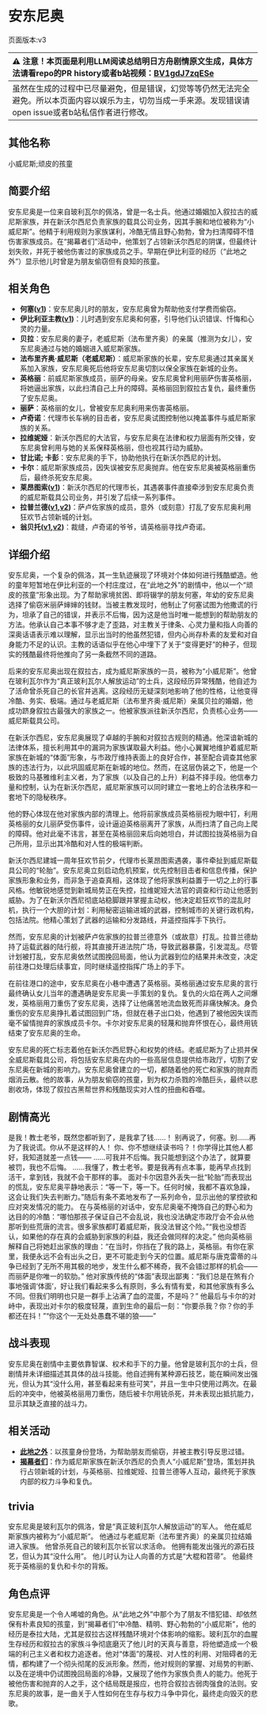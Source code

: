 # 安东尼奥
页面版本:v3
 

| :warning: 注意！本页面是利用LLM阅读总结明日方舟剧情原文生成，具体方法请看repo的PR history或者b站视频：[BV1gdJ7zqESe](https://www.bilibili.com/video/BV1gdJ7zqESe/)         |
|:----------------------------|
| 虽然在生成的过程中已尽量避免，但是错误，幻觉等等仍然无法完全避免。所以本页面内容以娱乐为主，切勿当成一手来源。发现错误请open issue或者b站私信作者进行修改。|



## 其他名称
小威尼斯;顽皮的孩童
## 简要介绍
安东尼奥是一位来自玻利瓦尔的佩洛，曾是一名士兵。他通过婚姻加入叙拉古的威尼斯家族，并在新沃尔西尼负责家族的载具公司业务，因其手腕和地位被称为“小威尼斯”。他精于利用规则为家族谋利，冷酷无情且野心勃勃，曾为扫清障碍不惜伤害家族成员。在“揭幕者们”活动中，他策划了占领新沃尔西尼的阴谋，但最终计划失败，并死于被他伤害过的家族成员之手。早期在伊比利亚的经历（“此地之外”）显示他儿时曾是为朋友偷窃但有良知的孩童。
## 相关角色
-   **何塞([v1](../chars/extended_char_he_sai.md))**：安东尼奥儿时的朋友，安东尼奥曾为帮助他支付学费而偷窃。
-   **伊比利亚主教([v1](../chars/extended_char_yi_bi_li_ya_zhu_jiao.md))**：儿时遇到安东尼奥和何塞，引导他们认识错误、忏悔和心灵的力量。
-   **贝拉**：安东尼奥的妻子，老威尼斯（法布里齐奥）的亲属（推测为女儿），安东尼奥通过与她的婚姻进入威尼斯家族。
-   **法布里齐奥·威尼斯（老威尼斯）**：威尼斯家族的长辈，安东尼奥通过其亲属关系加入家族，安东尼奥死后他将安东尼奥切割以保全家族在新城的业务。
-   **英格丽**：前威尼斯家族成员，丽萨的母亲。安东尼奥曾利用丽萨伤害英格丽，将她逼出家族，以此扫清自己上升的障碍。英格丽回到叙拉古复仇，最终重伤了安东尼奥。
-   **丽萨**：英格丽的女儿，曾被安东尼奥利用来伤害英格丽。
-   **卢奇诺**：代理市长车祸的目击者，安东尼奥试图控制他以掩盖事件与威尼斯家族的关系。
-   **拉维妮娅**：新沃尔西尼的大法官，与安东尼奥在法律和权力层面有所交锋，安东尼奥曾利用与她的关系保释英格丽，但也视其行动为威胁。
-   **甘比诺; 卡彭**：安东尼奥的手下，协助他执行在新沃尔西尼的计划。
-   **卡尔**：威尼斯家族成员，因失误被安东尼奥抛弃。他在安东尼奥被英格丽重伤后，最终杀死安东尼奥。
-   **莱昂图索([v1](../chars/extended_char_lai_ang_tu_suo.md))**：新沃尔西尼的代理市长，其遇袭事件直接牵涉到安东尼奥负责的威尼斯载具公司业务，并引发了后续一系列事件。
-   **拉普兰德([v1](../chars/char_140_whitew.md),[v2](char_140_whitew.md))**：萨卢佐家族的成员，意外（或刻意）打乱了安东尼奥利用狂欢节占领新城的计划。
-   **翁贝托([v1](../chars/extended_char_weng_bei_tuo.md),[v2](extended_char_weng_bei_tuo.md))**：裁缝，卢奇诺的爷爷，请英格丽寻找卢奇诺。
## 详细介绍
安东尼奥，一个复杂的佩洛，其一生轨迹展现了环境对个体如何进行残酷塑造。他的童年短暂地在伊比利亚的一个村庄度过，在“此地之外”的剧情中，他以一个“顽皮的孩童”形象出现。为了帮助家境贫困、即将辍学的朋友何塞，年幼的安东尼奥选择了偷窃米丽萨婶婶的钱财。当被主教发现时，他制止了何塞试图为他撒谎的行为，坦承了自己的错误，并表示不后悔，因为这是他当时唯一能想到的帮助朋友的方法。他承认自己本事不够才走了歪路，对主教关于律条、心灵力量和指人向善的深奥话语表示难以理解，显示出当时的他虽然犯错，但内心尚存朴素的友爱和对自身能力不足的认识。主教的话语似乎在他心中埋下了关于“变得更好”的种子，但现实的残酷最终将他推向了另一条截然不同的道路。

后来的安东尼奥出现在叙拉古，成为威尼斯家族的一员，被称为“小威尼斯”。他曾在玻利瓦尔作为“真正玻利瓦尔人解放运动”的士兵，这段经历异常残酷，他自述为了活命曾杀死自己的长官并逃离。这段经历无疑深刻地影响了他的性格，让他变得冷酷、务实、极端。通过与老威尼斯（法布里齐奥·威尼斯）亲属贝拉的婚姻，他成功跻身叙拉古最强大的家族之一。他被家族派往新沃尔西尼，负责核心业务——威尼斯载具公司。

在新沃尔西尼，安东尼奥展现了卓越的手腕和对叙拉古规则的精通。他深谙新城的法律体系，擅长利用其中的漏洞为家族谋取最大利益。他小心翼翼地维护着威尼斯家族在新城的“体面”形象，与市政厅维持表面上的良好合作，甚至配合调查其他家族的违法行为，以此巩固威尼斯在新城的地位。然而，在这层伪装之下，他是一个极致的马基雅维利主义者，为了家族（以及自己的上升）利益不择手段。他信奉力量和控制，认为在新沃尔西尼，威尼斯家族可以同时建立一套地上的合法秩序和一套地下的隐秘秩序。

他的野心体现在他对家族内部的清理上。他将前家族成员英格丽视为眼中钉，利用英格丽的女儿丽萨受伤事件，设计逼迫英格丽离开了家族，从而扫清了自己向上爬的障碍。他对此毫不讳言，甚至在英格丽回来后向她坦白，并试图拉拢英格丽为自己所用，显示出其冷酷和对人性的极端判断。

新沃尔西尼建城一周年狂欢节前夕，代理市长莱昂图索遇袭，事件牵扯到威尼斯载具公司的“轮胎”。安东尼奥立刻启动危机预案，优先控制目击者和信息传播，保护家族形象和业务，而非急于追查真相，这体现了他将家族利益置于一切之上的行事风格。他敏锐地感觉到新城局势正在失控，拉维妮娅大法官的调查和行动让他感到威胁。为了在新沃尔西尼彻底站稳脚跟并掌握主动权，他决定趁狂欢节的混乱时机，执行一个大胆的计划：利用秘密运输进城的武器，控制城市的关键行政机构，包括法院。他精心策划了武器的运输和分发路线，并遥控指挥手下执行。

然而，安东尼奥的计划被萨卢佐家族的拉普兰德意外（或故意）打乱。拉普兰德劫持了运载武器的陆行舰，将其直接开进法院广场，导致武器暴露，引发混乱。尽管计划被打乱，安东尼奥依然试图挽回局面，他认为武器到位的结果并未改变，决定前往港口处理后续事宜，同时继续遥控指挥广场上的手下。

在前往港口的途中，安东尼奥在小巷中遭遇了英格丽。英格丽通过安东尼奥的言行最终确认女儿当年的遭遇确是安东尼奥一手策划的复仇。复仇的火焰在两人之间爆发，英格丽用刀重伤了安东尼奥，选择了让他痛苦地流血致死而非痛快解决。身负重伤的安东尼奥挣扎着试图回到广场，但就在巷子出口处，他遇到了被他因失误而毫不留情抛弃的家族成员卡尔。卡尔对安东尼奥的轻蔑和抛弃怀恨在心，最终用铳结束了安东尼奥的生命。

安东尼奥的死亡标志着他在新沃尔西尼野心和权势的终结。老威尼斯为了止损并保全威尼斯载具公司，将包括安东尼奥在内的一些高层信息提供给市政厅，切割了安东尼奥在新城的影响力。安东尼奥曾建立的一切，都随着他的死亡和家族的抛弃而烟消云散。他的故事，从为朋友偷窃的孩童，到为权力杀戮的冷酷巨头，最终以悲剧收场，体现了叙拉古黑帮世界和残酷现实对人性的扭曲和吞噬。
## 剧情高光
是我！教士老爷，既然您都听到了，是我拿了钱......！
别再说了，何塞。别......再为了我说谎。你从不是这样的人！
你、你不想继续读书吗？！你学得比其他人都好，我知道就差一点钱——
......可我并不后悔。我只能想到这个办法了，就算要被罚，我也不后悔。
......我懂了，教士老爷。要是我再有点本事，能再早点找到活干，拿到钱，我就不会干那样的事。
面对卡尔因意外丢失一批“轮胎”而表现出的慌乱，安东尼奥平静地表示：“等一下，等一下。任何时候，我都不喜欢急躁，这会让我们失去判断力。”随后有条不紊地发布了一系列命令，显示出他的掌控欲和应对突发情况的能力。
在与英格丽的对话中，安东尼奥毫不掩饰自己的野心和为达目的的冷酷：“哪怕那孩子保证自己不会乱说，我也没法确定市政厅会不会从他那听到些荒唐的流言。很多家族都盯着威尼斯，我没法冒这个险。”“我也没想否认，如果他的存在真的会威胁到家族的利益，我还会做同样的决定。”
他向英格丽解释自己将她赶出家族的理由：“在当时，你挡在了我的路上，英格丽。有你在家里，我便永远不会有出头之日，更不可能走到今天的位置。威尼斯与唐克雷蒂的斗争已经到了无所不用其极的地步，发生什么都不稀奇，我不会错过那样的机会——而丽萨是你唯一的软肋。”
他对家族传统的“体面”表现出鄙夷：“我们总是在煞有介事地强调‘体面’，好让我们看起来多么有原则，多么有情有爱，和其他家族有多么不同。但我们明明也只是一群手上沾满了血的混蛋，不是吗？”
他最后与卡尔的对峙中，表现出对卡尔的极度轻蔑，直到生命的最后一刻：“你要杀我？你？你的手都还在抖！”“你这个一无处处愚蠢不堪的狼——”
## 战斗表现
安东尼奥在剧情中主要依靠智谋、权术和手下的力量。他曾是玻利瓦尔的士兵，但剧情并未详细描述其具体的战斗技能。他自述拥有某种源石技艺，能在瞬间发出强光，但认为其“没什么用，甚至看起来有些可笑”，并且一生中只使用过两次。在最后的冲突中，他被英格丽用刀重伤，随后被卡尔用铳杀死，并未表现出抵抗能力，显示其缺乏直接的战斗力。
## 相关活动
-   **[此地之外](../stories/act15d5.md)**：以孩童身份登场，为帮助朋友而偷窃，并被主教引导反思过错。
-   **[揭幕者们](../stories/act38side.md)**：作为威尼斯家族在新沃尔西尼的负责人“小威尼斯”登场，策划并执行占领新城的计划，与英格丽、拉维妮娅、拉普兰德等人互动，最终死于家族内部的权力斗争和复仇。
## trivia
安东尼奥是玻利瓦尔的佩洛，曾是“真正玻利瓦尔人解放运动”的军人。
他在威尼斯家族内被称为“小威尼斯”。
他通过与老威尼斯（法布里齐奥）的亲属贝拉结婚进入家族。
他曾杀死自己的玻利瓦尔长官以求活命。
他拥有能发出强光的源石技艺，但认为其“没什么用”。
他儿时认为让人向善的方式是“大棍和笤帚”。
他最终死于英格丽的复仇和卡尔的背叛。
## 角色点评
安东尼奥是一个令人唏嘘的角色。从“此地之外”中那个为了朋友不惜犯错、却依然保有朴素良知的孩童，到“揭幕者们”中冷酷、精明、野心勃勃的“小威尼斯”，他的经历是泰拉大陆，尤其是叙拉古这样残酷环境对个体影响的缩影。玻利瓦尔的血腥生存经历和叙拉古的家族斗争彻底磨灭了他儿时的天真与善意，将他塑造成一个极端的利己主义者和权力追逐者。他对“体面”的蔑视、对人性的利用、对阻碍者的无情，都构建了一个彻头彻尾的反派形象。然而，他对规则的掌握、对局势的判断、以及在逆境中仍试图挽回局面的冷静，又展现了他作为家族负责人的能力。他死于被他伤害和抛弃的人之手，这个结局既是报应，也符合叙拉古弱肉强食的法则。安东尼奥的故事，是一曲关于人性如何在生存与权力斗争中异化，最终走向毁灭的悲歌。